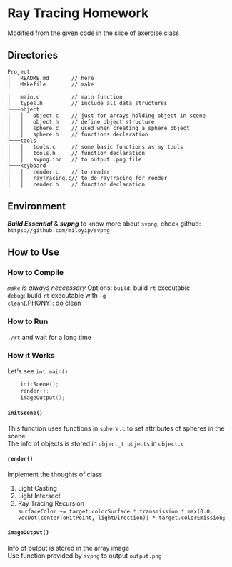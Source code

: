 # Ray Tracing Homework
Modified from the given code in the slice of exercise class

## Directories
```
Project
│   README.md       // here
│   Makefile        // make

│   main.c          // main function
│   types.h         // include all data structures
└───object
│   │   object.c    // just for arrays holding object in scene
│   │   object.h    // define object structure
│   │   sphere.c    // used when creating a sphere object
│   │   sphere.h    // functions declaration
└───tools
│   │   tools.c     // some basic functions as my tools
│   │   tools.h     // function declaration
│   │   svpng.inc   // to output .png file
└───keyboard
│   │   render.c    // to render
│   │   rayTracing.c// to do rayTracing for render
│   │   render.h    // function declaration
```

## Environment
***Build Essential*** & ***svpng***
to know more about `svpng`, check github: `https://github.com/miloyip/svpng`

## How to Use
### How to Compile
*`make` is always neccessary*
Options:
`build`: build `rt` executable<br>
`debug`: build `rt` executable with `-g`<br>
`clean`(.PHONY): do clean

### How to Run
`./rt` and wait for a long time

### How it Works
Let's see `int main()`
```c
    initScene();
    render();
    imageOutput();
```
#### `initScene()`
This function uses functions in `sphere.c` to set attributes of spheres in the scene.<br>
The info of objects is stored in `object_t objects` in `object.c`
#### `render()`
Implement the thoughts of class<br>
1. Light Casting
2. Light Intersect
3. Ray Tracing Recursion<br>`surfaceColor += target.colorSurface * transmission * max(0.0, vecDot(centerToHitPoint, lightDirection)) * target.colorEmission;`
#### `imageOutput()`
Info of output is stored in the array image<br>
Use function provided by `svpng` to output `output.png`